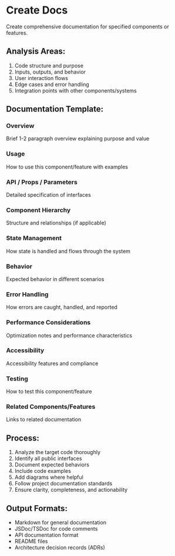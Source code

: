 # Create Docs

Create comprehensive documentation for specified components or features.

## Analysis Areas:
1. Code structure and purpose
2. Inputs, outputs, and behavior
3. User interaction flows
4. Edge cases and error handling
5. Integration points with other components/systems

## Documentation Template:

### Overview
Brief 1-2 paragraph overview explaining purpose and value

### Usage
How to use this component/feature with examples

### API / Props / Parameters
Detailed specification of interfaces

### Component Hierarchy
Structure and relationships (if applicable)

### State Management
How state is handled and flows through the system

### Behavior
Expected behavior in different scenarios

### Error Handling
How errors are caught, handled, and reported

### Performance Considerations
Optimization notes and performance characteristics

### Accessibility
Accessibility features and compliance

### Testing
How to test this component/feature

### Related Components/Features
Links to related documentation

## Process:
1. Analyze the target code thoroughly
2. Identify all public interfaces
3. Document expected behaviors
4. Include code examples
5. Add diagrams where helpful
6. Follow project documentation standards
7. Ensure clarity, completeness, and actionability

## Output Formats:
- Markdown for general documentation
- JSDoc/TSDoc for code comments
- API documentation format
- README files
- Architecture decision records (ADRs)
